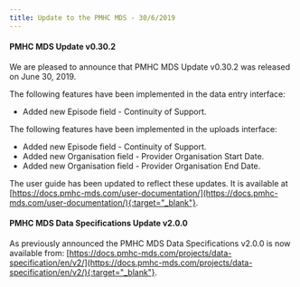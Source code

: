 ```yaml
---
title: Update to the PMHC MDS - 30/6/2019
---
```


#### PMHC MDS Update v0.30.2 ####

We are pleased to announce that PMHC MDS Update v0.30.2 was released on June 30, 2019.

The following features have been implemented in the data entry interface:
* Added new Episode field - Continuity of Support.

The following features have been implemented in the uploads interface:
* Added new Episode field - Continuity of Support.
* Added new Organisation field - Provider Organisation Start Date.
* Added new Organisation field - Provider Organisation End Date.

The user guide has been updated to reflect these updates. It is available at [https://docs.pmhc-mds.com/user-documentation/](https://docs.pmhc-mds.com/user-documentation/){:target="_blank"}.

#### PMHC MDS Data Specifications Update v2.0.0 ####

As previously announced the PMHC MDS Data Specifications v2.0.0 is now available from: [https://docs.pmhc-mds.com/projects/data-specification/en/v2/](https://docs.pmhc-mds.com/projects/data-specification/en/v2/){:target="_blank"}.
